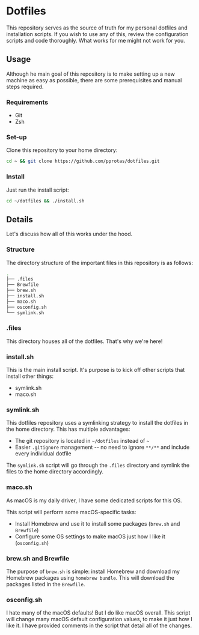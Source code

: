 # Dotfiles

This repository serves as the source of truth for my personal dotfiles and
installation scripts. If you wish to use any of this, review the configuration
scripts and code thoroughly. What works for me might not work for you.

## Usage

Although he main goal of this repository is to make setting up a new machine as
easy as possible, there are some prerequisites and manual steps required.

### Requirements

- Git
- Zsh

### Set-up

Clone this repository to your home directory:

```bash
cd ~ && git clone https://github.com/pprotas/dotfiles.git
```

### Install

Just run the install script:

```bash
cd ~/dotfiles && ./install.sh
```

## Details

Let's discuss how all of this works under the hood.

### Structure

The directory structure of the important files in this repository is as follows:

```bash
.
├── .files
├── Brewfile
├── brew.sh
├── install.sh
├── maco.sh
├── osconfig.sh
└── symlink.sh
```

### .files

This directory houses all of the dotfiles. That's why we're here!

### install.sh

This is the main install script. It's purpose is to kick off other scripts that
install other things:

- symlink.sh
- maco.sh

### symlink.sh

This dotfiles repository uses a symlinking strategy to install the dotfiles in
the home directory. This has multiple advantages:

- The git repository is located in `~/dotfiles` instead of `~`
- Easier `.gitignore` management -- no need to ignore `**/**` and include every
  individual dotfile

The `symlink.sh` script will go through the `.files` directory and symlink the
files to the home directory accordingly.

### maco.sh

As macOS is my daily driver, I have some dedicated scripts for this OS.

This script will perform some macOS-specific tasks:

- Install Homebrew and use it to install some packages (`brew.sh` and
  `Brewfile`)
- Configure some OS settings to make macOS just how I like it (`osconfig.sh`)

### brew.sh and Brewfile

The purpose of `brew.sh` is simple: install Homebrew and download my Homebrew
packages using `homebrew bundle`. This will download the packages listed in the
`Brewfile`.

### osconfig.sh

I hate many of the macOS defaults! But I do like macOS overall. This script will
change many macOS default configuration values, to make it just how I like it. I
have provided comments in the script that detail all of the changes.
